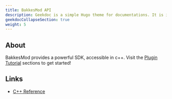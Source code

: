 ```yaml
---
title: BakkesMod API
description: Geekdoc is a simple Hugo theme for documentations. It is intentionally designed as a fast and lean theme and may not fit the requirements of complex projects. If a more feature-complete theme is required there are a lot of got alternatives out there.
geekdocCollapseSection: true
weight: 5
---
```

## About
BakkesMod provides a powerful SDK, accessible in c++. Visit the [Plugin Tutorial](/plugin_tutorial/getting_started/) sections to get started!

## Links
- [C++ Reference](https://en.cppreference.com/w/)